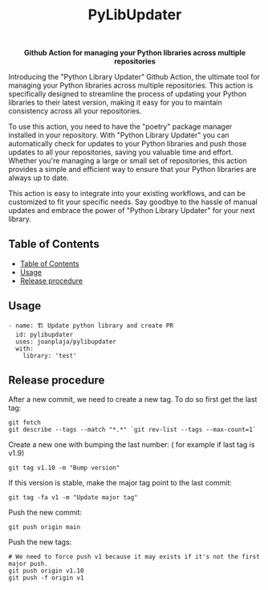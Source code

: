 <h1 align="center"> PyLibUpdater </h1> <br>

<p align="center" style="font-weight:bold">
    Github Action for managing your Python libraries across multiple repositories
</p>


Introducing the "Python Library Updater" Github Action, the ultimate tool for managing your Python libraries across multiple repositories. This action is specifically designed to streamline the process of updating your Python libraries to their latest version, making it easy for you to maintain consistency across all your repositories.

To use this action, you need to have the "poetry" package manager installed in your repository. With "Python Library Updater" you can automatically check for updates to your Python libraries and push those updates to all your repositories, saving you valuable time and effort. Whether you're managing a large or small set of repositories, this action provides a simple and efficient way to ensure that your Python libraries are always up to date.

This action is easy to integrate into your existing workflows, and can be customized to fit your specific needs. Say goodbye to the hassle of manual updates and embrace the power of "Python Library Updater" for your next library.


## Table of Contents

- [Table of Contents](#table-of-contents)
- [Usage](#usage)
- [Release procedure](#release-procedure)

## Usage

```
- name: 🏗 Update python library and create PR
  id: pylibupdater
  uses: joanplaja/pylibupdater
  with:
    library: 'test'
```

## Release procedure

After a new commit, we need to create a new tag. To do so first get the last tag:
```
git fetch
git describe --tags --match "*.*" `git rev-list --tags --max-count=1`
```
Create a new one with bumping the last number: ( for example if last tag is v1.9)
```
git tag v1.10 -m "Bump version"
```
If this version is stable, make the major tag point to the last commit:
```
git tag -fa v1 -m "Update major tag"
```
Push the new commit:
```
git push origin main
```
Push the new tags:
```
# We need to force push v1 because it may exists if it's not the first major push.
git push origin v1.10
git push -f origin v1
```